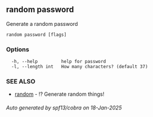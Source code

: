 ## random password

Generate a random password

```
random password [flags]
```

### Options

```
  -h, --help         help for password
  -l, --length int   How many characters? (default 37)
```

### SEE ALSO

* [random](random.md)	 - ⁉️ Generate random things!

###### Auto generated by spf13/cobra on 18-Jan-2025
